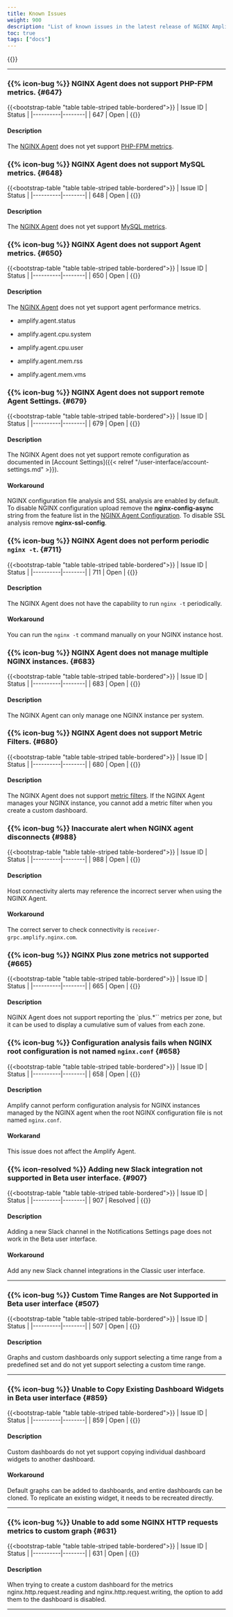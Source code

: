 ```yaml
---
title: Known Issues
weight: 900
description: "List of known issues in the latest release of NGINX Amplify"
toc: true
tags: ["docs"]
---
```


{{<rn-styles>}}

---

### {{% icon-bug %}} NGINX Agent does not support PHP-FPM metrics. {#647}

{{<bootstrap-table "table table-striped table-bordered">}}
| Issue ID | Status |
|----------|--------|
| 647      | Open   |
{{</bootstrap-table>}}

#### Description

The [NGINX Agent](https://github.com/nginx/agent) does not yet support [PHP-FPM metrics](https://docs.nginx.com/nginx-amplify/metrics-metadata/other-metrics/#php-fpm-metrics).

### {{% icon-bug %}} NGINX Agent does not support MySQL metrics. {#648}

{{<bootstrap-table "table table-striped table-bordered">}}
| Issue ID | Status |
|----------|--------|
| 648      | Open   |
{{</bootstrap-table>}}

#### Description

The [NGINX Agent](https://github.com/nginx/agent) does not yet support [MySQL metrics](https://docs.nginx.com/nginx-amplify/metrics-metadata/other-metrics/#mysql-metrics).

### {{% icon-bug %}} NGINX Agent does not support Agent metrics. {#650}

{{<bootstrap-table "table table-striped table-bordered">}}
| Issue ID | Status |
|----------|--------|
| 650      | Open   |
{{</bootstrap-table>}}

#### Description

The [NGINX Agent](https://github.com/nginx/agent) does not yet support agent performance metrics.

* amplify.agent.status

* amplify.agent.cpu.system

* amplify.agent.cpu.user

* amplify.agent.mem.rss

* amplify.agent.mem.vms

### {{% icon-bug %}} NGINX Agent does not support remote Agent Settings. {#679}

{{<bootstrap-table "table table-striped table-bordered">}}
| Issue ID | Status |
|----------|--------|
| 679      | Open   |
{{</bootstrap-table>}}

#### Description

The NGINX Agent does not yet support remote configuration as documented in [Account Settings]({{< relref "/user-interface/account-settings.md" >}}).

#### Workaround
NGINX configuration file analysis and SSL analysis are enabled by default.  To disable NGINX configuration upload remove the **nginx-config-async** string from the feature list in the [NGINX Agent Configuration](https://docs.nginx.com/nginx-agent/configuration-overview/).  To disable SSL analysis remove **nginx-ssl-config**.

### {{% icon-bug %}} NGINX Agent does not perform periodic `nginx -t`. {#711}

{{<bootstrap-table "table table-striped table-bordered">}}
| Issue ID | Status |
|----------|--------|
| 711      | Open   |
{{</bootstrap-table>}}

#### Description
The NGINX Agent does not have the capability to run `nginx -t` periodically.

#### Workaround
You can run the `nginx -t` command manually on your NGINX instance host.

### {{% icon-bug %}} NGINX Agent does not manage multiple NGINX instances. {#683}

{{<bootstrap-table "table table-striped table-bordered">}}
| Issue ID | Status |
|----------|--------|
| 683      | Open   |
{{</bootstrap-table>}}

#### Description
The NGINX Agent can only manage one NGINX instance per system.

### {{% icon-bug %}} NGINX Agent does not support Metric Filters. {#680}

{{<bootstrap-table "table table-striped table-bordered">}}
| Issue ID | Status |
|----------|--------|
| 680      | Open   |
{{</bootstrap-table>}}

#### Description
The NGINX Agent does not support [metric filters](https://docs.nginx.com/nginx-amplify/user-interface/dashboards/).  If the NGINX Agent manages your NGINX instance, you cannot add a metric filter when you create a custom dashboard.

### {{% icon-bug %}} Inaccurate alert when NGINX agent disconnects {#988}

{{<bootstrap-table "table table-striped table-bordered">}}
| Issue ID | Status |
|----------|--------|
| 988      | Open   |
{{</bootstrap-table>}}

#### Description
Host connectivity alerts may reference the incorrect server when using the NGINX Agent.

#### Workaround
The correct server to check connectivity is `receiver-grpc.amplify.nginx.com`.


### {{% icon-bug %}} NGINX Plus zone metrics not supported {#665}

{{<bootstrap-table "table table-striped table-bordered">}}
| Issue ID | Status |
|----------|--------|
| 665      | Open   |
{{</bootstrap-table>}}

#### Description
NGINX Agent does not support reporting the `plus.*`` metrics per zone, but it can be used to display a cumulative sum of values from each zone.

### {{% icon-bug %}} Configuration analysis fails when NGINX root configuration is not named `nginx.conf` {#658}

{{<bootstrap-table "table table-striped table-bordered">}}
| Issue ID | Status |
|----------|--------|
| 658      | Open   |
{{</bootstrap-table>}}

#### Description
Amplify cannot perform configuration analysis for NGINX instances managed by the NGINX agent when the root NGINX configuration file is not named `nginx.conf`.

#### Workarand
This issue does not affect the Amplify Agent.

### {{% icon-resolved %}} Adding new Slack integration not supported in Beta user interface. {#907}

{{<bootstrap-table "table table-striped table-bordered">}}
| Issue ID | Status |
|----------|--------|
| 907      | Resolved   |
{{</bootstrap-table>}}

#### Description

Adding a new Slack channel in the Notifications Settings page does not work in the Beta user interface.

#### Workaround

Add any new Slack channel integrations in the Classic user interface.

---

### {{% icon-bug %}} Custom Time Ranges are Not Supported in Beta user interface {#507}

{{<bootstrap-table "table table-striped table-bordered">}}
| Issue ID | Status |
|----------|--------|
| 507      | Open   |
{{</bootstrap-table>}}

#### Description

Graphs and custom dashboards only support selecting a time range from a predefined set and do not yet support selecting a custom time range.

---

### {{% icon-bug %}} Unable to Copy Existing Dashboard Widgets in Beta user interface {#859}

{{<bootstrap-table "table table-striped table-bordered">}}
| Issue ID | Status |
|----------|--------|
| 859      | Open   |
{{</bootstrap-table>}}

#### Description

Custom dashboards do not yet support copying individual dashboard widgets to another dashboard.

#### Workaround

Default graphs can be added to dashboards, and entire dashboards can be cloned. To replicate an existing widget, it needs to be recreated directly.

---

### {{% icon-bug %}} Unable to add some NGINX HTTP requests metrics to custom graph {#631}

{{<bootstrap-table "table table-striped table-bordered">}}
| Issue ID | Status |
|----------|--------|
| 631      | Open   |
{{</bootstrap-table>}}

#### Description

When trying to create a custom dashboard for the metrics nginx.http.request.reading and nginx.http.request.writing, the option to add them to the dashboard is disabled.

---